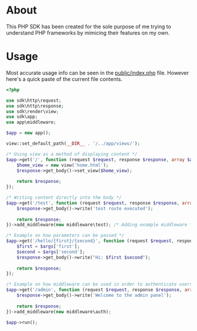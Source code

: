 # About

This PHP SDK has been created for the sole purpose of me trying to understand PHP frameworks by mimicing their features on my own.

# Usage

Most accurate usage info can be seen in the [public/index.php](https://github.com/lopatar/PHP-SDK/blob/master/public/index.php) file. 
However here's a quick paste of the current file contents.

```php
<?php

use sdk\http\request;
use sdk\http\response;
use sdk\render\view;
use sdk\app;
use app\middleware;

$app = new app();

view::set_default_path(__DIR__ . '/../app/views/');

/* Using view as a method of displaying content */
$app->get('/', function (request $request, response $response, array $args) : response {
    $home_view = new view('home.html');
    $response->get_body()->set_view($home_view);
    
    return $response;
});

/* Writing content directly into the body */
$app->get('/test', function (request $request, response $response, array $args) : response {
    $response->get_body()->write('test route executed');
    
    return $response;
})->add_middleware(new middleware\test); /* Adding example middleware */

/* Example on how parameters can be passed */
$app->get('/hello/{first}/{second}', function (request $request, response $response, array $args) : response {
    $first = $args['first'];
    $second = $args['second'];
    $response->get_body()->write("Hi: $first $second");
    
    return $response;
});

/* Example on how middleware can be used in order to authenticate users */
$app->get('/admin', function (request $request, response $response, array $args) : response {
    $response->get_body()->write('Welcome to the admin panel');
    
    return $response;
})->add_middleware(new middleware\auth);

$app->run();
```

